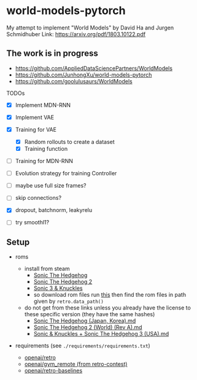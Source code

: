 # world-models-pytorch
My attempt to implement "World Models" by David Ha and Jurgen Schmidhuber
Link: https://arxiv.org/pdf/1803.10122.pdf

## The work is in progress

- https://github.com/AppliedDataSciencePartners/WorldModels
- https://github.com/JunhongXu/world-models-pytorch
- https://github.com/goolulusaurs/WorldModels

TODOs

- [x] Implement MDN-RNN
- [x] Implement VAE
- [x] Training for VAE
    - [x] Random rollouts to create a dataset
    - [x] Training function
- [ ] Training for MDN-RNN
- [ ] Evolution strategy for training Controller

- [ ] maybe use full size frames?
- [ ] skip connections?
- [x] dropout, batchnorm, leakyrelu
- [ ] try smoothl1?

## Setup

- roms
    - install from steam
        - [Sonic The Hedgehog](http://store.steampowered.com/app/71113/Sonic_The_Hedgehog/)
        - [Sonic The Hedgehog 2](http://store.steampowered.com/app/71163/Sonic_The_Hedgehog_2/)
        - [Sonic 3 & Knuckles](http://store.steampowered.com/app/71162/Sonic_3__Knuckles/)
        - so download rom files run [this](https://github.com/openai/retro/blob/master/retro/scripts/import_sega_classics.py) then find the rom files in path given by `retro.data_path()`
    - do not get from these links unless you already have the license to these specific version (they have the same hashes)
        - [Sonic The Hedgehog (Japan, Korea).md](http://www.completeroms.com/dl/sega-genesis/sonic-the-hedgehog-japan-korea/151020)
        - [Sonic The Hedgehog 2 (World) (Rev A).md](http://www.completeroms.com/dl/game-gear/sonic-the-hedgehog-2-u-/7772)
        - [Sonic & Knuckles + Sonic The Hedgehog 3 (USA).md](http://www.completeroms.com/dl/sega-genesis/sonic-and-knuckles-sonic-3-jue-/1824)

- requirements (see `./requirements/requirements.txt`)
    - [openai/retro](https://github.com/openai/retro)
    - [openai/gym_remote (from retro-contest)](https://github.com/openai/retro-contest)
    - [openai/retro-baselines](https://github.com/openai/retro-baselines/blob/master/agents/ppo2.docker)
